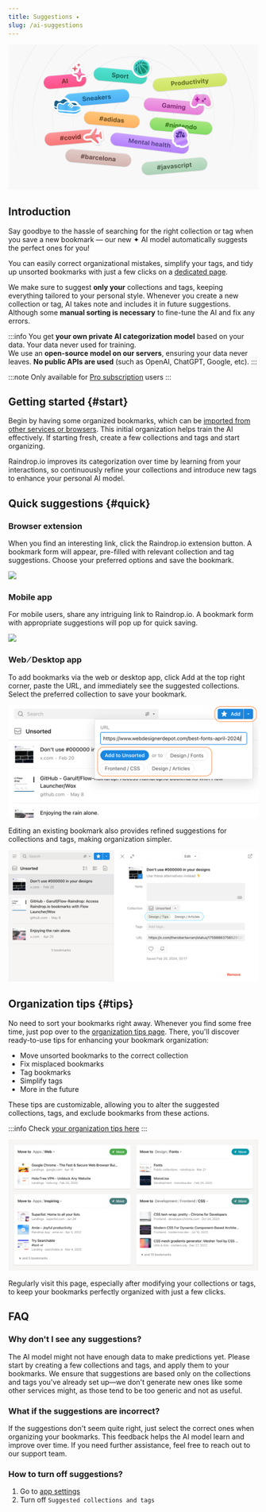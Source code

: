 ```yaml
---
title: Suggestions ✦
slug: /ai-suggestions
---
```


![](intro.png)

## Introduction

Say goodbye to the hassle of searching for the right collection or tag when you save a new bookmark — our new ✦ AI model automatically suggests the perfect ones for you!

You can easily correct organizational mistakes, simplify your tags, and tidy up unsorted bookmarks with just a few clicks on a [dedicated page](#tips).

We make sure to suggest **only your** collections and tags, keeping everything tailored to your personal style. Whenever you create a new collection or tag, AI takes note and includes it in future suggestions.
Although some **manual sorting is necessary** to fine-tune the AI and fix any errors.

:::info
You get **your own private AI categorization model** based on your data.
Your data never used for training.   
We use an **open-source model on our servers**, ensuring your data never leaves. **No public APIs are used** (such as OpenAI, ChatGPT, Google, etc).
:::

:::note
Only available for [Pro subscription](https://raindrop.io/pro/buy) users
:::


## Getting started {#start}
Begin by having some organized bookmarks, which can be [imported from other services or browsers](../../getting-started/import.md). This initial organization helps train the AI effectively. If starting fresh, create a few collections and tags and start organizing.

Raindrop.io improves its categorization over time by learning from your interactions, so continuously refine your collections and introduce new tags to enhance your personal AI model.


## Quick suggestions {#quick}

### Browser extension

When you find an interesting link, click the Raindrop.io extension button. A bookmark form will appear, pre-filled with relevant collection and tag suggestions. Choose your preferred options and save the bookmark.

<p><img src={require('./ext.png').default} style={{width:'auto', maxHeight:565,display:'inline'}} /></p>

### Mobile app

For mobile users, share any intriguing link to Raindrop.io. A bookmark form with appropriate suggestions will pop up for quick saving.

<p><img src={require('./ios.png').default} style={{width:'auto', maxHeight:565,display:'inline'}} /></p>

### Web ⁄ Desktop app
To add bookmarks via the web or desktop app, click Add at the top right corner, paste the URL, and immediately see the suggested collections. Select the preferred collection to save your bookmark.

![](web-add.png)

Editing an existing bookmark also provides refined suggestions for collections and tags, making organization simpler.

![](web.png)


## Organization tips {#tips}

No need to sort your bookmarks right away. Whenever you find some free time, just pop over to the [organization tips page](https://app.raindrop.io/suggestions). There, you'll discover ready-to-use tips for enhancing your bookmark organization:

- Move unsorted bookmarks to the correct collection
- Fix misplaced bookmarks
- Tag bookmarks
- Simplify tags
- More in the future

These tips are customizable, allowing you to alter the suggested collections, tags, and exclude bookmarks from these actions.

:::info
Check [your organization tips here](https://app.raindrop.io/suggestions)
:::

![](suggestions.png)

Regularly visit this page, especially after modifying your collections or tags, to keep your bookmarks perfectly organized with just a few clicks.


## FAQ
### Why don't I see any suggestions?
The AI model might not have enough data to make predictions yet.
Please start by creating a few collections and tags, and apply them to your bookmarks.
We ensure that suggestions are based only on the collections and tags you've already set up—we don't generate new ones like some other services might, as those tend to be too generic and not as useful.

### What if the suggestions are incorrect?
If the suggestions don't seem quite right, just select the correct ones when organizing your bookmarks. This feedback helps the AI model learn and improve over time. If you need further assistance, feel free to reach out to our support team.

### How to turn off suggestions?
1. Go to [app settings](https://app.raindrop.io/settings/app)
2. Turn off `Suggested collections and tags`

